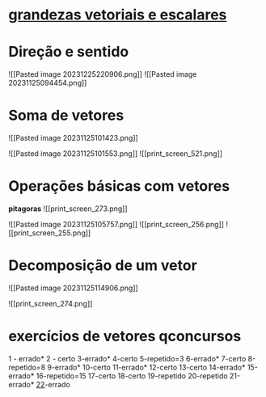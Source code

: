# [grandezas vetoriais e escalares](https://www.google.com/search?q=o+que+%C3%A9+uma+grandeza+vetorial&oq=o+que+%C3%A9+uma+grandeza+ve&gs_lcrp=EgZjaHJvbWUqBwgAEAAYgAQyBwgAEAAYgAQyBggBEEUYOTIHCAIQABiABDIHCAMQABiABDIHCAQQABiABDIICAUQABgWGB4yCAgGEAAYFhgeMggIBxAAGBYYHjIICAgQABgWGB4yCAgJEAAYFhgeqAIAsAIA&sourceid=chrome&ie=UTF-8#fpstate=ive&vld=cid:a65fddf3,vid:oZPWOXtIUFI,st:0)

# Direção e sentido

![[Pasted image 20231225220906.png]]
![[Pasted image 20231125094454.png]]

# Soma de vetores

![[Pasted image 20231125101423.png]]

![[Pasted image 20231125101553.png]]
![[print_screen_521.png]]

# Operações básicas com vetores


**pitagoras**
![[print_screen_273.png]]

![[Pasted image 20231125105757.png]]
![[print_screen_256.png]]
![[print_screen_255.png]]

# Decomposição de um vetor

![[Pasted image 20231125114906.png]]

![[print_screen_274.png]]




# exercícios de vetores qconcursos

1 - errado*
2 - certo
3-errado*
4-certo
5-repetido=3
6-errado*
7-certo
8-repetido=8
9-errado*
10-certo
11-errado*
12-certo
13-certo
14-errado*
15-errado*
16-repetido=15
17-certo
18-certo
19-repetido
20-repetido
21-errado*
[22](https://www.qconcursos.com/questoes-militares/questoes/20fe83e9-4d)-errado